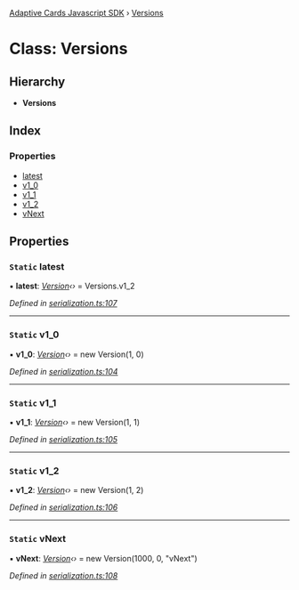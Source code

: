[Adaptive Cards Javascript SDK](../README.md) › [Versions](versions.md)

# Class: Versions

## Hierarchy

* **Versions**

## Index

### Properties

* [latest](versions.md#static-latest)
* [v1_0](versions.md#static-v1_0)
* [v1_1](versions.md#static-v1_1)
* [v1_2](versions.md#static-v1_2)
* [vNext](versions.md#static-vnext)

## Properties

### `Static` latest

▪ **latest**: *[Version](version.md)‹›* = Versions.v1_2

*Defined in [serialization.ts:107](https://github.com/microsoft/AdaptiveCards/blob/899191664/source/nodejs/adaptivecards/src/serialization.ts#L107)*

___

### `Static` v1_0

▪ **v1_0**: *[Version](version.md)‹›* = new Version(1, 0)

*Defined in [serialization.ts:104](https://github.com/microsoft/AdaptiveCards/blob/899191664/source/nodejs/adaptivecards/src/serialization.ts#L104)*

___

### `Static` v1_1

▪ **v1_1**: *[Version](version.md)‹›* = new Version(1, 1)

*Defined in [serialization.ts:105](https://github.com/microsoft/AdaptiveCards/blob/899191664/source/nodejs/adaptivecards/src/serialization.ts#L105)*

___

### `Static` v1_2

▪ **v1_2**: *[Version](version.md)‹›* = new Version(1, 2)

*Defined in [serialization.ts:106](https://github.com/microsoft/AdaptiveCards/blob/899191664/source/nodejs/adaptivecards/src/serialization.ts#L106)*

___

### `Static` vNext

▪ **vNext**: *[Version](version.md)‹›* = new Version(1000, 0, "vNext")

*Defined in [serialization.ts:108](https://github.com/microsoft/AdaptiveCards/blob/899191664/source/nodejs/adaptivecards/src/serialization.ts#L108)*

